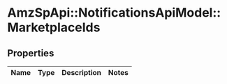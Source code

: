 # AmzSpApi::NotificationsApiModel::MarketplaceIds

## Properties
Name | Type | Description | Notes
------------ | ------------- | ------------- | -------------

